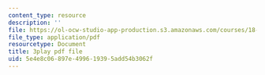 ```yaml
---
content_type: resource
description: ''
file: https://ol-ocw-studio-app-production.s3.amazonaws.com/courses/18-s096-topics-in-mathematics-with-applications-in-finance-fall-2013/5e4e8c06897e499619395add54b3062f_cDlbEQz1PQk.pdf
file_type: application/pdf
resourcetype: Document
title: 3play pdf file
uid: 5e4e8c06-897e-4996-1939-5add54b3062f
---
```

